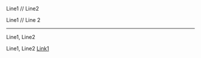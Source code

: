 Line1 //
Line2

Line1 //
Line 2

---

Line1,
Line2

Line1,
Line2 [Link1]

[Link1]: https://example.com